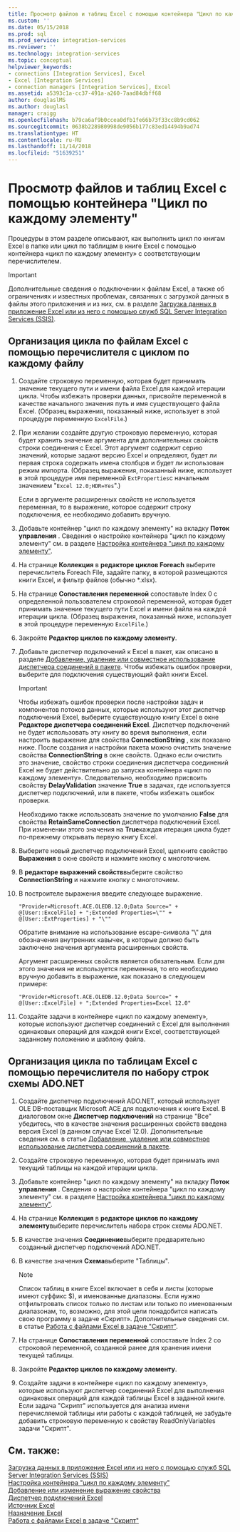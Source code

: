 ```yaml
---
title: Просмотр файлов и таблиц Excel с помощью контейнера "Цикл по каждому элементу" | Документы Майкрософт
ms.custom: ''
ms.date: 05/15/2018
ms.prod: sql
ms.prod_service: integration-services
ms.reviewer: ''
ms.technology: integration-services
ms.topic: conceptual
helpviewer_keywords:
- connections [Integration Services], Excel
- Excel [Integration Services]
- connection managers [Integration Services], Excel
ms.assetid: a5393c1a-cc37-491a-a260-7aad84dbff68
author: douglaslMS
ms.author: douglasl
manager: craigg
ms.openlocfilehash: b79ca6af9b0ccea0dfb1fe66b73f33cc8b9cd062
ms.sourcegitcommit: 0638b228980998de9056b177c83ed14494b9ad74
ms.translationtype: HT
ms.contentlocale: ru-RU
ms.lasthandoff: 11/14/2018
ms.locfileid: "51639251"
---
```

# <a name="loop-through-excel-files-and-tables-by-using-a-foreach-loop-container"></a>Просмотр файлов и таблиц Excel с помощью контейнера "Цикл по каждому элементу"
  Процедуры в этом разделе описывают, как выполнить цикл по книгам Excel в папке или цикл по таблицам в книге Excel с помощью контейнера «цикл по каждому элементу» с соответствующим перечислителем.  

> [!IMPORTANT]
> Дополнительные сведения о подключении к файлам Excel, а также об ограничениях и известных проблемах, связанных с загрузкой данных в файлы этого приложения и из них, см. в разделе [Загрузка данных в приложение Excel или из него с помощью служб SQL Server Integration Services (SSIS)](../load-data-to-from-excel-with-ssis.md).
 
## <a name="to-loop-through-excel-files-by-using-the-foreach-file-enumerator"></a>Организация цикла по файлам Excel с помощью перечислителя с циклом по каждому файлу  
  
1.  Создайте строковую переменную, которая будет принимать значение текущего пути и имени файла Excel для каждой итерации цикла. Чтобы избежать проверки данных, присвойте переменной в качестве начального значения путь и имя существующего файла Excel. (Образец выражения, показанный ниже, использует в этой процедуре переменную `ExcelFile`.)  
  
2.  При желании создайте другую строковую переменную, которая будет хранить значение аргумента для дополнительных свойств строки соединения с Excel. Этот аргумент содержит серию значений, которые задают версию Excel и определяют, будет ли первая строка содержать имена столбцов и будет ли использован режим импорта. (Образец выражения, показанный ниже, использует в этой процедуре имя переменной `ExtProperties`с начальным значением "`Excel 12.0;HDR=Yes`".)  
  
     Если в аргументе расширенных свойств не используется переменная, то в выражение, которое содержит строку подключения, ее необходимо добавить вручную.  
  
3.  Добавьте контейнер "цикл по каждому элементу" на вкладку **Поток управления** . Сведения о настройке контейнера "цикл по каждому элементу" см. в разделе [Настройка контейнера "цикл по каждому элементу"](https://msdn.microsoft.com/library/519c6f96-5e1f-47d2-b96a-d49946948c25).  
  
4.  На странице **Коллекция** в **редакторе циклов Foreach** выберите перечислитель Foreach File, задайте папку, в которой размещаются книги Excel, и фильтр файлов (обычно *.xlsx).  
  
5.  На странице **Сопоставления переменной** сопоставьте Index 0 с определенной пользователем строковой переменной, которая будет принимать значение текущего пути Excel и имени файла на каждой итерации цикла. (Образец выражения, показанный ниже, использует в этой процедуре переменную `ExcelFile`.)  
  
6.  Закройте **Редактор циклов по каждому элементу**.  
  
7.  Добавьте диспетчер подключений к Excel в пакет, как описано в разделе [Добавление, удаление или совместное использование диспетчера соединений в пакете](https://msdn.microsoft.com/library/6f2ba4ea-10be-4c40-9e80-7efcf6ee9655). Чтобы избежать ошибок проверки, выберите для подключения существующий файл книги Excel.  
  
    > [!IMPORTANT]  
    >  Чтобы избежать ошибок проверки после настройки задач и компонентов потоков данных, которые используют этот диспетчер подключений Excel, выберите существующую книгу Excel в окне **Редакторе диспетчера соединений Excel**. Диспетчер подключений не будет использовать эту книгу во время выполнения, если настроить выражение для свойства **ConnectionString** , как показано ниже. После создания и настройки пакета можно очистить значение свойства **ConnectionString** в окне свойств. Однако если очистить это значение, свойство строки соединения диспетчера соединений Excel не будет действительно до запуска контейнера «цикл по каждому элементу». Следовательно, необходимо присвоить свойству **DelayValidation** значение **True** в задачах, где используется диспетчер подключений, или в пакете, чтобы избежать ошибок проверки.  
    >   
    >  Необходимо также использовать значение по умолчанию **False** для свойства **RetainSameConnection** диспетчера подключений Excel. При изменении этого значения на **True**каждая итерация цикла будет по-прежнему открывать первую книгу Excel.  
  
8.  Выберите новый диспетчер подключений Excel, щелкните свойство **Выражения** в окне свойств и нажмите кнопку с многоточием.  
  
9. В **редакторе выражений свойств**выберите свойство **ConnectionString** и нажмите кнопку с многоточием.  
  
10. В построителе выражения введите следующее выражение.  
  
    ```  
    "Provider=Microsoft.ACE.OLEDB.12.0;Data Source=" +  @[User::ExcelFile] + ";Extended Properties=\"" + @[User::ExtProperties] + "\""  
    ```  
  
     Обратите внимание на использование escape-символа "\\" для обозначения внутренних кавычек, в которые должно быть заключено значения аргумента расширенных свойств.  
  
     Аргумент расширенных свойств является обязательным. Если для этого значения не используется переменная, то его необходимо вручную добавить в выражение, как показано в следующем примере:  
  
    ```  
    "Provider=Microsoft.ACE.OLEDB.12.0;Data Source=" +  @[User::ExcelFile] + ";Extended Properties=Excel 12.0"  
    ```  
  
11. Создайте задачи в контейнере «цикл по каждому элементу», которые используют диспетчер соединений с Excel для выполнения одинаковых операций для каждой книги Excel, соответствующей заданному положению и шаблону файла.  
  
## <a name="to-loop-through-excel-tables-by-using-the-foreach-adonet-schema-rowset-enumerator"></a>Организация цикла по таблицам Excel с помощью перечислителя по набору строк схемы ADO.NET  
  
1.  Создайте диспетчер подключений ADO.NET, который использует OLE DB-поставщик Microsoft ACE для подключения к книге Excel. В диалоговом окне **Диспетчер подключений** на странице "Все" убедитесь, что в качестве значения расширенных свойств введена версия Excel (в данном случае Excel 12.0). Дополнительные сведения см. в статье [Добавление, удаление или совместное использование диспетчера соединений в пакете](https://msdn.microsoft.com/library/6f2ba4ea-10be-4c40-9e80-7efcf6ee9655).  
  
2.  Создайте строковую переменную, которая будет принимать имя текущий таблицы на каждой итерации цикла.  
  
3.  Добавьте контейнер "цикл по каждому элементу" на вкладку **Поток управления** . Сведения о настройке контейнера "цикл по каждому элементу" см. в разделе [Настройка контейнера "цикл по каждому элементу"](https://msdn.microsoft.com/library/519c6f96-5e1f-47d2-b96a-d49946948c25).  
  
4.  На странице **Коллекция** в **редакторе циклов по каждому элементу**выберите перечислитель набора строк схемы ADO.NET.  
  
5.  В качестве значения **Соединение**выберите предварительно созданный диспетчер подключений ADO.NET.  
  
6.  В качестве значения **Схема**выберите "Таблицы".  
  
    > [!NOTE]  
    >  Список таблиц в книге Excel включает в себя и листы (которые имеют суффикс $), и именованные диапазоны. Если нужно отфильтровать список только по листам или только по именованным диапазонам, то, возможно, для этой цели понадобится написать свою программу в задаче «Скрипт». Дополнительные сведения см. в статье [Работа с файлами Excel в задаче "Скрипт"](../../integration-services/extending-packages-scripting-task-examples/working-with-excel-files-with-the-script-task.md).  
  
7.  На странице **Сопоставления переменной** сопоставьте Index 2 со строковой переменной, созданной ранее для хранения имени текущей таблицы.  
  
8.  Закройте **Редактор циклов по каждому элементу**.  
  
9. Создайте задачи в контейнере «цикл по каждому элементу», которые используют диспетчер соединений Excel для выполнения одинаковых операций для каждой таблицы Excel в заданной книге. Если задача "Скрипт" используется для анализа имени перечисляемой таблицы или работы с каждой таблицей, не забудьте добавить строковую переменную к свойству ReadOnlyVariables задачи "Скрипт".  
  
## <a name="see-also"></a>См. также:  
 [Загрузка данных в приложение Excel или из него с помощью служб SQL Server Integration Services (SSIS)](../load-data-to-from-excel-with-ssis.md)  
 [Настройка контейнера "цикл по каждому элементу"](https://msdn.microsoft.com/library/519c6f96-5e1f-47d2-b96a-d49946948c25)   
 [Добавление или изменение выражение свойства](../../integration-services/expressions/add-or-change-a-property-expression.md)   
 [Диспетчер подключений Excel](../../integration-services/connection-manager/excel-connection-manager.md)   
 [Источник Excel](../../integration-services/data-flow/excel-source.md)   
 [Назначение Excel](../../integration-services/data-flow/excel-destination.md)   
 [Работа с файлами Excel в задаче "Скрипт"](../../integration-services/extending-packages-scripting-task-examples/working-with-excel-files-with-the-script-task.md)  
  
  
